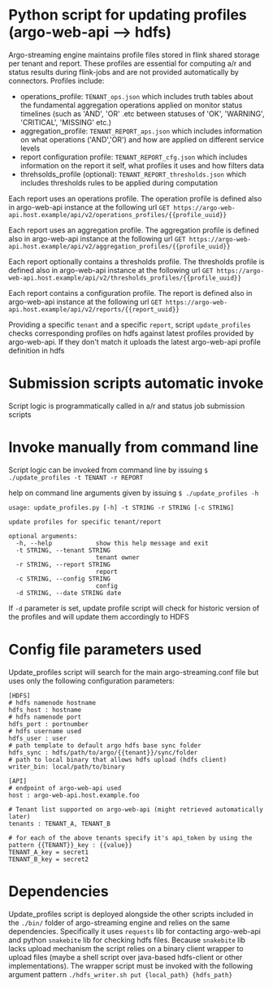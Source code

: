 # Python script for updating profiles (argo-web-api --> hdfs)

Argo-streaming engine maintains profile files stored in flink shared storage per tenant and report.
These profiles are essential for computing a/r and status results during flink-jobs and are not provided
automatically by connectors. Profiles include:

-   operations_profile: `TENANT_ops.json` which includes truth tables about the fundamental aggregation operations applied
    on monitor status timelines (such as 'AND', 'OR' .etc between statuses of 'OK', 'WARNING', 'CRITICAL', 'MISSING' etc.)
-   aggregation_profile: `TENANT_REPORT_aps.json` which includes information on what operations ('AND','OR') and how are
    applied on different service levels
-   report configuration profile: `TENANT_REPORT_cfg.json` which includes information on the report it self, what profiles
    it uses and how filters data
-   threhsolds_profile (optional): `TENANT_REPORT_thresholds.json` which includes thresholds rules to be applied during computation

Each report uses an operations profile. The operation profile is defined also in argo-web-api instance at the following url
`GET https://argo-web-api.host.example/api/v2/operations_profiles/{{profile_uuid}}`

Each report uses an aggregation profile. The aggregation profile is defined also in argo-web-api instance at the following url
`GET https://argo-web-api.host.example/api/v2/aggregation_profiles/{{profile_uuid}}`

Each report optionally contains a thresholds profile. The thresholds profile is defined also in argo-web-api instance at the following url
`GET https://argo-web-api.host.example/api/v2/thresholds_profiles/{{profile_uuid}}`

Each report contains a configuration profile. The report is defined also in argo-web-api instance at the following url
`GET https://argo-web-api.host.example/api/v2/reports/{{report_uuid}}`

Providing a specific `tenant` and a specific `report`, script `update_profiles` checks corresponding profiles on hdfs against
latest profiles provided by argo-web-api. If they don't match it uploads the latest argo-web-api profile definition in hdfs

# Submission scripts automatic invoke

Script logic is programmatically called in a/r and status job submission scripts

# Invoke manually from command line

Script logic can be invoked from command line by issuing
`$ ./update_profiles -t TENANT -r REPORT`

help on command line arguments given by issuing
`$ ./update_profiles -h`

```
usage: update_profiles.py [-h] -t STRING -r STRING [-c STRING]

update profiles for specific tenant/report

optional arguments:
  -h, --help            show this help message and exit
  -t STRING, --tenant STRING
                        tenant owner
  -r STRING, --report STRING
                        report
  -c STRING, --config STRING
                        config
  -d STRING, --date STRING date
```

If `-d` parameter is set, update profile script will check for historic version of the profiles and will update
them accordingly to HDFS

# Config file parameters used

Update_profiles script will search for the main argo-streaming.conf file but uses only the following
configuration parameters:

```
[HDFS]
# hdfs namenode hostname
hdfs_host : hostname
# hdfs namenode port
hdfs_port : portnumber
# hdfs username used
hdfs_user : user
# path template to default argo hdfs base sync folder
hdfs_sync : hdfs/path/to/argo/{{tenant}}/sync/folder
# path to local binary that allows hdfs upload (hdfs client)
writer_bin: local/path/to/binary

[API]
# endpoint of argo-web-api used
host : argo-web-api.host.example.foo

# Tenant list supported on argo-web-api (might retrieved automatically later)
tenants : TENANT_A, TENANT_B

# for each of the above tenants specify it's api_token by using the pattern {{TENANT}}_key : {{value}}
TENANT_A_key = secret1
TENANT_B_key = secret2

```

# Dependencies

Update_profiles script is deployed alongside the other scripts included in the `./bin/` folder of argo-streaming engine
and relies on the same dependencies. Specifically it uses `requests` lib for contacting argo-web-api and python `snakebite` lib
for checking hdfs files. Because `snakebite` lib lacks upload mechanism the script relies on a binary client wrapper to upload
files (maybe a shell script over java-based hdfs-client or other implementations). The wrapper script must be invoked with the following
argument pattern `./hdfs_writer.sh put {local_path} {hdfs_path}`
